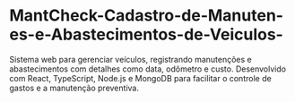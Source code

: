 # MantCheck-Cadastro-de-Manuten-es-e-Abastecimentos-de-Veiculos-
Sistema web para gerenciar veículos, registrando manutenções e abastecimentos com detalhes como data, odômetro e custo. Desenvolvido com React, TypeScript, Node.js e MongoDB para facilitar o controle de gastos e a manutenção preventiva.
